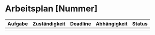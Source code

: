 # Arbeitsplan [Nummer]

| Aufgabe | Zuständigkeit | Deadline | Abhängigkeit | Status |
| ------- | -------------- | -------- | ------------- | ------ |
|         |                |          |               |        |
